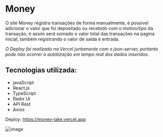 # Money

O site Money registra transações de forma manualmente, é possivel adicionar o valor que foi depositado ou recebido com o motivo/tipo da transação, e assim será somado o valor total das transações na pagina inicial, também registrando o valor de saída e entrada.

_O Deploy foi realizado na Vercel juntamente com o json-server, portanto pode não ocorrer a autalização em tempo real dos dados inseridos._

## Tecnologias utilizada:

- javaScript
- React.js
- TypeScript
- Radix Ui
- API Rest
- Axios

Deploy: https://money-lake.vercel.app


![image](https://github.com/WeslleyCastro/Money/assets/117310795/e0e4d55d-3b11-4557-b853-bb61375b0de5)
